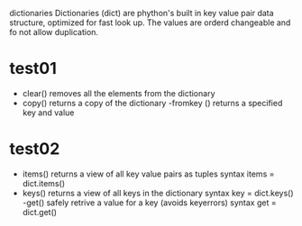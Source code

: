  dictionaries
Dictionaries (dict) are phython's built in key value pair data structure, optimized for fast look up.
The values are orderd changeable and fo not allow duplication.
# test01
- clear()
removes all the elements from the dictionary
- copy()
returns a copy of the dictionary
-fromkey ()
returns a specified key and value
# test02
- items()
returns a view of all key value pairs as tuples
syntax  items = dict.items()
- keys()
returns a view of all keys in the dictionary
syntax key = dict.keys()
-get()
safely retrive a value for a key (avoids keyerrors)
syntax  get = dict.get()
